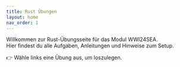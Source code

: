```yaml
---
title: Rust Übungen
layout: home
nav_order: 1
---
```


Willkommen zur Rust-Übungsseite für das Modul WWI24SEA.  
Hier findest du alle Aufgaben, Anleitungen und Hinweise zum Setup.

👉 Wähle links eine Übung aus, um loszulegen.
